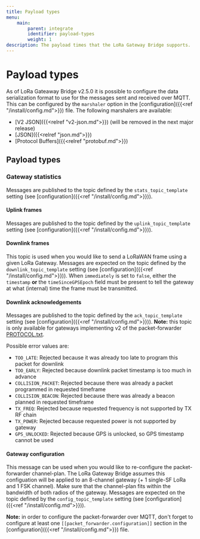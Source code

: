 ```yaml
---
title: Payload types
menu:
    main:
        parent: integrate
        identifier: payload-types
        weight: 1
description: The payload times that the LoRa Gateway Bridge supports.
---
```


# Payload types

As of LoRa Gateaway Bridge v2.5.0 it is possible to configure the data
serialization format to use for the messages sent and received over MQTT.
This can be configured by the `marshaler` option in the [configuration]({{<ref "/install/config.md">}})
file. The following marshalers are available:

* [V2 JSON]({{<relref "v2-json.md">}}) (will be removed in the next major release)
* [JSON]({{<relref "json.md">}})
* [Protocol Buffers]({{<relref "protobuf.md">}})

## Payload types

### Gateway statistics

Messages are published to the topic defined by the
`stats_topic_template` setting (see [configuration]({{<ref "/install/config.md">}})).

#### Uplink frames

Messages are published to the topic defined by the
`uplink_topic_template` setting (see [configuration]({{<ref "/install/config.md">}})).

#### Downlink frames

This topic is used when you would like to send a LoRaWAN frame using a given
LoRa Gateway. Messages are expected on the topic defined by the
`downlink_topic_template` setting (see [configuration]({{<ref "/install/config.md">}})).
When `immediately` is set to `false`, either the `timestamp` **or** the
`timeSinceGPSEpoch` field must be present to tell the gateway at what (internal) time
the frame must be transmitted.

#### Downlink acknowledgements

Messages are published to the topic defined by the
`ack_topic_template` setting (see [configuration]({{<ref "/install/config.md">}})).
**Note:** this topic is only available for gateways implementing v2 of
the packet-forwarder [PROTOCOL.txt](https://github.com/Lora-net/packet_forwarder/blob/master/PROTOCOL.TXT).

Possible error values are:

* `TOO_LATE`: Rejected because it was already too late to program this packet for downlink
* `TOO_EARLY`: Rejected because downlink packet timestamp is too much in advance
* `COLLISION_PACKET`: Rejected because there was already a packet programmed in requested timeframe
* `COLLISION_BEACON`: Rejected because there was already a beacon planned in requested timeframe
* `TX_FREQ`: Rejected because requested frequency is not supported by TX RF chain
* `TX_POWER`: Rejected because requested power is not supported by gateway
* `GPS_UNLOCKED`: Rejected because GPS is unlocked, so GPS timestamp cannot be used

#### Gateway configuration

This message can be used when you would like to re-configure the packet-forwarder
channel-plan. 
The LoRa Gateway Bridge assumes this configuation will be applied to an 8-channel
gateway (+ 1 single-SF LoRa and 1 FSK channel). Make sure that the channel-plan
fits within the bandwidth of both radios of the gateway.
Messages are expected on the topic defined by the
`config_topic_template` setting (see [configuration]({{<ref "/install/config.md">}})).

**Note:** in order to configure the packet-forwarder over MQTT, don't forget
to configure at least one `[[packet_forwarder.configuration]]` section in the
[configuration]({{<ref "/install/config.md">}}) file.
